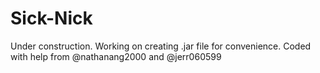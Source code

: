 # Sick-Nick
Under construction. Working on creating .jar file for convenience.
Coded with help from @nathanang2000 and @jerr060599

